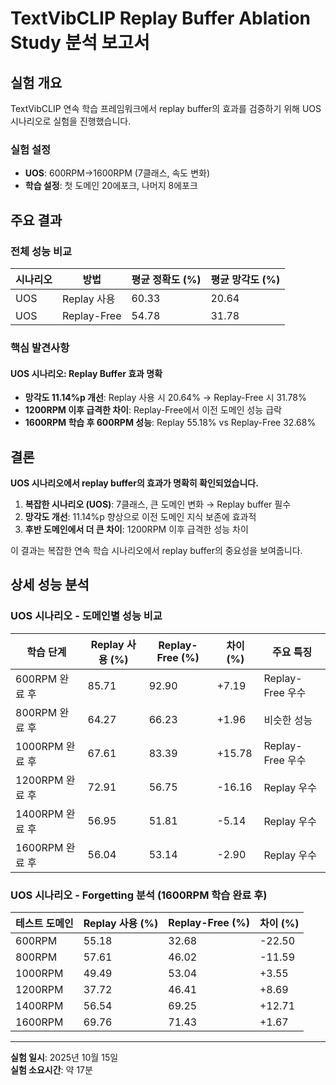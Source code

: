 # TextVibCLIP Replay Buffer Ablation Study 분석 보고서

## 실험 개요

TextVibCLIP 연속 학습 프레임워크에서 replay buffer의 효과를 검증하기 위해 UOS 시나리오로 실험을 진행했습니다.

### 실험 설정
- **UOS**: 600RPM→1600RPM (7클래스, 속도 변화)
- **학습 설정**: 첫 도메인 20에포크, 나머지 8에포크

## 주요 결과

### 전체 성능 비교

| 시나리오 | 방법 | 평균 정확도 (%) | 평균 망각도 (%) |
|----------|------|----------------|----------------|
| UOS | Replay 사용 | 60.33 | 20.64 |
| UOS | Replay-Free | 54.78 | 31.78 |

### 핵심 발견사항

#### UOS 시나리오: Replay Buffer 효과 명확
- **망각도 11.14%p 개선**: Replay 사용 시 20.64% → Replay-Free 시 31.78%
- **1200RPM 이후 급격한 차이**: Replay-Free에서 이전 도메인 성능 급락
- **1600RPM 학습 후 600RPM 성능**: Replay 55.18% vs Replay-Free 32.68%

## 결론

**UOS 시나리오에서 replay buffer의 효과가 명확히 확인되었습니다.**

1. **복잡한 시나리오 (UOS)**: 7클래스, 큰 도메인 변화 → Replay buffer 필수
2. **망각도 개선**: 11.14%p 향상으로 이전 도메인 지식 보존에 효과적
3. **후반 도메인에서 더 큰 차이**: 1200RPM 이후 급격한 성능 차이

이 결과는 복잡한 연속 학습 시나리오에서 replay buffer의 중요성을 보여줍니다.

## 상세 성능 분석

### UOS 시나리오 - 도메인별 성능 비교

| 학습 단계 | Replay 사용 (%) | Replay-Free (%) | 차이 (%) | 주요 특징 |
|-----------|----------------|-----------------|----------|-----------|
| 600RPM 완료 후 | 85.71 | 92.90 | +7.19 | Replay-Free 우수 |
| 800RPM 완료 후 | 64.27 | 66.23 | +1.96 | 비슷한 성능 |
| 1000RPM 완료 후 | 67.61 | 83.39 | +15.78 | Replay-Free 우수 |
| 1200RPM 완료 후 | 72.91 | 56.75 | -16.16 | Replay 우수 |
| 1400RPM 완료 후 | 56.95 | 51.81 | -5.14 | Replay 우수 |
| 1600RPM 완료 후 | 56.04 | 53.14 | -2.90 | Replay 우수 |

### UOS 시나리오 - Forgetting 분석 (1600RPM 학습 완료 후)

| 테스트 도메인 | Replay 사용 (%) | Replay-Free (%) | 차이 (%) |
|---------------|----------------|-----------------|----------|
| 600RPM | 55.18 | 32.68 | -22.50 |
| 800RPM | 57.61 | 46.02 | -11.59 |
| 1000RPM | 49.49 | 53.04 | +3.55 |
| 1200RPM | 37.72 | 46.41 | +8.69 |
| 1400RPM | 56.54 | 69.25 | +12.71 |
| 1600RPM | 69.76 | 71.43 | +1.67 |


---

**실험 일시**: 2025년 10월 15일  
**실험 소요시간**: 약 17분
